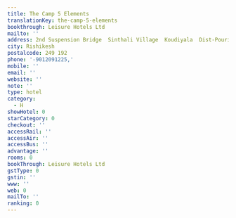 ```yaml
---
title: The Camp 5 Elements
translationKey: the-camp-5-elements
bookthrough: Leisure Hotels Ltd
mailto: ''
address: 2nd Suspension Bridge  Sinthali Village  Koudiyala  Dist-Pouri
city: Rishikesh
postalcode: 249 192
phone: '-9012091225,'
mobile: ''
email: ''
website: ''
note: ''
type: hotel
category:
  - H
showHotel: 0
starCategory: 0
checkout: ''
accessRail: ''
accessAir: ''
accessBus: ''
advantage: ''
rooms: 0
bookThrough: Leisure Hotels Ltd
gstType: 0
gstin: ''
www: ''
web: 0
mailTo: ''
ranking: 0
---
```







